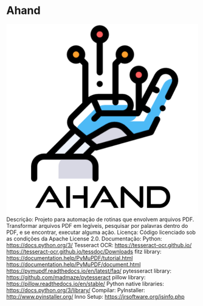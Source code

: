 # Ahand
![logoahand](logofull.png)
Descrição:
    Projeto para automação de rotinas que envolvem arquivos PDF.
    Transformar arquivos PDF em legíveis, pesquisar por palavras dentro do PDF, e se encontrar, executar alguma ação.
Licença:
    Código licenciado sob as condições da Apache License 2.0.
Documentação:
    Python:
        https://docs.python.org/3/
    Tesseract OCR:
        https://tesseract-ocr.github.io/
        https://tesseract-ocr.github.io/tessdoc/Downloads
    fitz library:
        https://documentation.help/PyMuPDF/tutorial.html
        https://documentation.help/PyMuPDF/document.html
        https://pymupdf.readthedocs.io/en/latest/faq/
    pytesseract library:
        https://github.com/madmaze/pytesseract
    pillow library:
        https://pillow.readthedocs.io/en/stable/
    Python native libraries:
        https://docs.python.org/3/library/
    Compilar:
        PyInstaller:
            http://www.pyinstaller.org/
        Inno Setup:
            https://jrsoftware.org/isinfo.php
